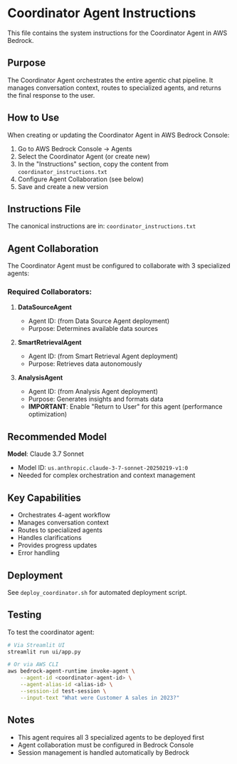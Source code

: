 # Coordinator Agent Instructions

This file contains the system instructions for the Coordinator Agent in AWS Bedrock.

## Purpose

The Coordinator Agent orchestrates the entire agentic chat pipeline. It manages conversation context, routes to specialized agents, and returns the final response to the user.

## How to Use

When creating or updating the Coordinator Agent in AWS Bedrock Console:

1. Go to AWS Bedrock Console → Agents
2. Select the Coordinator Agent (or create new)
3. In the "Instructions" section, copy the content from `coordinator_instructions.txt`
4. Configure Agent Collaboration (see below)
5. Save and create a new version

## Instructions File

The canonical instructions are in: `coordinator_instructions.txt`

## Agent Collaboration

The Coordinator Agent must be configured to collaborate with 3 specialized agents:

### Required Collaborators:

1. **DataSourceAgent**
   - Agent ID: (from Data Source Agent deployment)
   - Purpose: Determines available data sources

2. **SmartRetrievalAgent**
   - Agent ID: (from Smart Retrieval Agent deployment)
   - Purpose: Retrieves data autonomously

3. **AnalysisAgent**
   - Agent ID: (from Analysis Agent deployment)
   - Purpose: Generates insights and formats data
   - **IMPORTANT**: Enable "Return to User" for this agent (performance optimization)

## Recommended Model

**Model**: Claude 3.7 Sonnet
- Model ID: `us.anthropic.claude-3-7-sonnet-20250219-v1:0`
- Needed for complex orchestration and context management

## Key Capabilities

- Orchestrates 4-agent workflow
- Manages conversation context
- Routes to specialized agents
- Handles clarifications
- Provides progress updates
- Error handling

## Deployment

See `deploy_coordinator.sh` for automated deployment script.

## Testing

To test the coordinator agent:
```bash
# Via Streamlit UI
streamlit run ui/app.py

# Or via AWS CLI
aws bedrock-agent-runtime invoke-agent \
    --agent-id <coordinator-agent-id> \
    --agent-alias-id <alias-id> \
    --session-id test-session \
    --input-text "What were Customer A sales in 2023?"
```

## Notes

- This agent requires all 3 specialized agents to be deployed first
- Agent collaboration must be configured in Bedrock Console
- Session management is handled automatically by Bedrock
